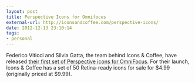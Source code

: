 ```yaml
---
layout: post
title: Perspective Icons for Omnifocus
external-url: http://iconsandcoffee.com/perspective-icons/
date: 2012-12-13 23:10:14
tags:
- personal
---
```

Federico Viticci and Silvia Gatta, the team behind Icons & Coffee, have released [their first set of Perspective icons for OmniFocus](http://iconsandcoffee.com/perspective-icons/). For their launch, Icons & Coffee has a set of 50 Retina-ready icons for sale for $4.99 (originally priced at $9.99).